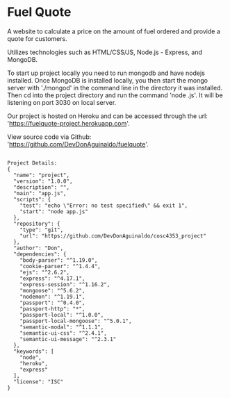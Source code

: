# Fuel Quote
A website to calculate a price on the amount of fuel ordered and provide a quote for customers.

Utilizes technologies such as HTML/CSS/JS, Node.js - Express, and MongoDB.

To start up project locally you need to run mongodb and have nodejs installed. Once MongoDB is installed locally,
you then start the mongo server with './mongod' in the command line in the directory it was installed. Then cd into
the project directory and run the command 'node <nameofindexfile>.js'. It will be listening on port 3030 on local server.

Our project is hosted on Heroku and can be accessed through the url: 'https://fuelquote-project.herokuapp.com'.

View source code via Github: 'https://github.com/DevDonAguinaldo/fuelquote'.

<code>
Project Details: 
{
  "name": "project",
  "version": "1.0.0",
  "description": "",
  "main": "app.js",
  "scripts": {
    "test": "echo \"Error: no test specified\" && exit 1",
    "start": "node app.js"
  },
  "repository": {
    "type": "git",
    "url": "https://github.com/DevDonAguinaldo/cosc4353_project"
  },
  "author": "Don",
  "dependencies": {
    "body-parser": "^1.19.0",
    "cookie-parser": "^1.4.4",
    "ejs": "^2.6.2",
    "express": "^4.17.1",
    "express-session": "^1.16.2",
    "mongoose": "^5.6.2",
    "nodemon": "^1.19.1",
    "passport": "^0.4.0",
    "passport-http": "*",
    "passport-local": "^1.0.0",
    "passport-local-mongoose": "^5.0.1",
    "semantic-modal": "^1.1.1",
    "semantic-ui-css": "^2.4.1",
    "semantic-ui-message": "^2.3.1"
  },
  "keywords": [
    "node",
    "heroku",
    "express"
  ],
  "license": "ISC"
}
<code>
